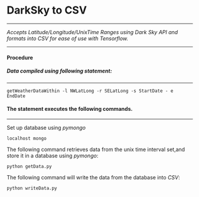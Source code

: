 # DarkSky to CSV
---
*Accepts Latitude/Longitude/UnixTime Ranges using Dark Sky API and formats into CSV for ease of use with Tensorflow.*

---

#### Procedure

##### Data compiled using following statement:
---
```
getWeatherDataWithin -l NWLatLong -r SELatLong -s StartDate - e EndDate
```
#### The statement executes the following commands.
---
Set up database using *pymongo*

```
localhost mongo
```
The following command retrieves data from the unix time interval set,and store it in a database using *pymongo*:
```
python getData.py
```
The following command will write the data from the database into *CSV*:
```
python writeData.py
```
